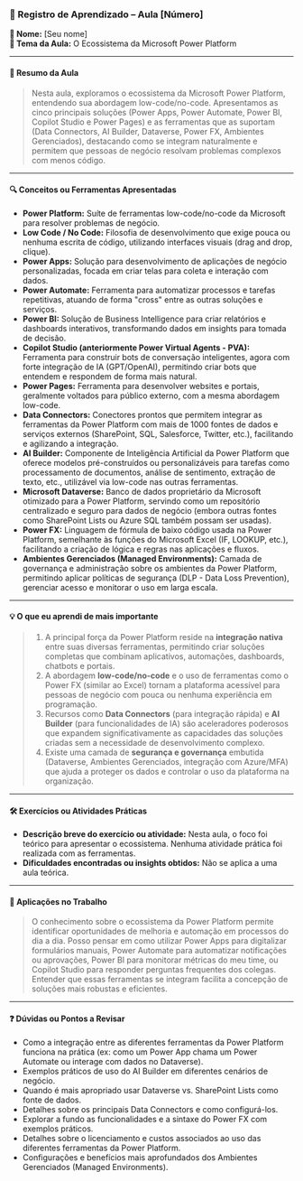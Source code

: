 ### 📘 Registro de Aprendizado – Aula [Número]

**👤 Nome:** [Seu nome]  
**🎯 Tema da Aula:** O Ecossistema da Microsoft Power Platform

---

#### 📝 Resumo da Aula
> Nesta aula, exploramos o ecossistema da Microsoft Power Platform, entendendo sua abordagem low-code/no-code. Apresentamos as cinco principais soluções (Power Apps, Power Automate, Power BI, Copilot Studio e Power Pages) e as ferramentas que as suportam (Data Connectors, AI Builder, Dataverse, Power FX, Ambientes Gerenciados), destacando como se integram naturalmente e permitem que pessoas de negócio resolvam problemas complexos com menos código.

---

#### 🔍 Conceitos ou Ferramentas Apresentadas
- **Power Platform:** Suíte de ferramentas low-code/no-code da Microsoft para resolver problemas de negócio.
- **Low Code / No Code:** Filosofia de desenvolvimento que exige pouca ou nenhuma escrita de código, utilizando interfaces visuais (drag and drop, clique).
- **Power Apps:** Solução para desenvolvimento de aplicações de negócio personalizadas, focada em criar telas para coleta e interação com dados.
- **Power Automate:** Ferramenta para automatizar processos e tarefas repetitivas, atuando de forma "cross" entre as outras soluções e serviços.
- **Power BI:** Solução de Business Intelligence para criar relatórios e dashboards interativos, transformando dados em insights para tomada de decisão.
- **Copilot Studio (anteriormente Power Virtual Agents - PVA):** Ferramenta para construir bots de conversação inteligentes, agora com forte integração de IA (GPT/OpenAI), permitindo criar bots que entendem e respondem de forma mais natural.
- **Power Pages:** Ferramenta para desenvolver websites e portais, geralmente voltados para público externo, com a mesma abordagem low-code.
- **Data Connectors:** Conectores prontos que permitem integrar as ferramentas da Power Platform com mais de 1000 fontes de dados e serviços externos (SharePoint, SQL, Salesforce, Twitter, etc.), facilitando e agilizando a integração.
- **AI Builder:** Componente de Inteligência Artificial da Power Platform que oferece modelos pré-construídos ou personalizáveis para tarefas como processamento de documentos, análise de sentimento, extração de texto, etc., utilizável via low-code nas outras ferramentas.
- **Microsoft Dataverse:** Banco de dados proprietário da Microsoft otimizado para a Power Platform, servindo como um repositório centralizado e seguro para dados de negócio (embora outras fontes como SharePoint Lists ou Azure SQL também possam ser usadas).
- **Power FX:** Linguagem de fórmula de baixo código usada na Power Platform, semelhante às funções do Microsoft Excel (IF, LOOKUP, etc.), facilitando a criação de lógica e regras nas aplicações e fluxos.
- **Ambientes Gerenciados (Managed Environments):** Camada de governança e administração sobre os ambientes da Power Platform, permitindo aplicar políticas de segurança (DLP - Data Loss Prevention), gerenciar acesso e monitorar o uso em larga escala.

---

#### 💡 O que eu aprendi de mais importante
> 1.  A principal força da Power Platform reside na **integração nativa** entre suas diversas ferramentas, permitindo criar soluções completas que combinam aplicativos, automações, dashboards, chatbots e portais.
> 2.  A abordagem **low-code/no-code** e o uso de ferramentas como o Power FX (similar ao Excel) tornam a plataforma acessível para pessoas de negócio com pouca ou nenhuma experiência em programação.
> 3.  Recursos como **Data Connectors** (para integração rápida) e **AI Builder** (para funcionalidades de IA) são aceleradores poderosos que expandem significativamente as capacidades das soluções criadas sem a necessidade de desenvolvimento complexo.
> 4.  Existe uma camada de **segurança e governança** embutida (Dataverse, Ambientes Gerenciados, integração com Azure/MFA) que ajuda a proteger os dados e controlar o uso da plataforma na organização.

---

#### 🛠 Exercícios ou Atividades Práticas
- **Descrição breve do exercício ou atividade:** Nesta aula, o foco foi teórico para apresentar o ecossistema. Nenhuma atividade prática foi realizada com as ferramentas.
- **Dificuldades encontradas ou insights obtidos:** Não se aplica a uma aula teórica.

---

#### 📌 Aplicações no Trabalho
> O conhecimento sobre o ecossistema da Power Platform permite identificar oportunidades de melhoria e automação em processos do dia a dia. Posso pensar em como utilizar Power Apps para digitalizar formulários manuais, Power Automate para automatizar notificações ou aprovações, Power BI para monitorar métricas do meu time, ou Copilot Studio para responder perguntas frequentes dos colegas. Entender que essas ferramentas se integram facilita a concepção de soluções mais robustas e eficientes.

---

#### ❓ Dúvidas ou Pontos a Revisar
- Como a integração entre as diferentes ferramentas da Power Platform funciona na prática (ex: como um Power App chama um Power Automate ou interage com dados no Dataverse).
- Exemplos práticos de uso do AI Builder em diferentes cenários de negócio.
- Quando é mais apropriado usar Dataverse vs. SharePoint Lists como fonte de dados.
- Detalhes sobre os principais Data Connectors e como configurá-los.
- Explorar a fundo as funcionalidades e a sintaxe do Power FX com exemplos práticos.
- Detalhes sobre o licenciamento e custos associados ao uso das diferentes ferramentas da Power Platform.
- Configurações e benefícios mais aprofundados dos Ambientes Gerenciados (Managed Environments).
